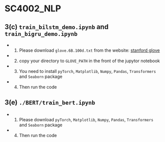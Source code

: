 # SC4002_NLP

## 3(c) `train_bilstm_demo.ipynb` and ``train_bigru_demo.ipynb``

- 1. Please download `glove.6B.100d.txt` from the website: [stanford glove](https://nlp.stanford.edu/projects/glove/)

- 2. copy your directory to `GLOVE_PATH` in the front of the jupytor notebook 

- 3. You need to install `pyTorch`, `Matplotlib`, `Numpy`, `Pandas`, `Transformers` and `Seaborn` package

- 4. Then run the code

## 3(e) `./BERT/train_bert.ipynb`

- 1. Please download `pyTorch`, `Matplotlib`, `Numpy`, `Pandas`, `Transformers` and `Seaborn` package

- 4. Then run the code